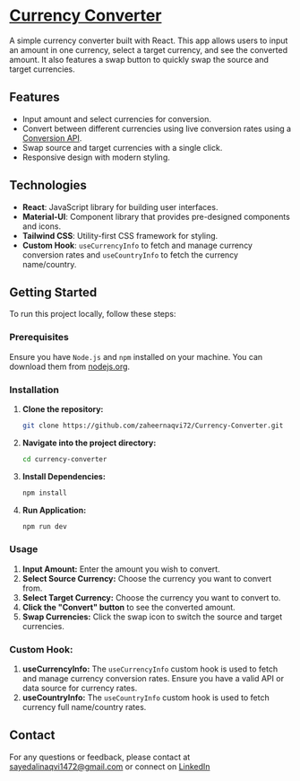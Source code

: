 # [Currency Converter](https://currency-converter-lyart-five.vercel.app/)

A simple currency converter built with React. This app allows users to input an amount in one currency, select a target currency, and see the converted amount. It also features a swap button to quickly swap the source and target currencies.

## Features

- Input amount and select currencies for conversion.
- Convert between different currencies using live conversion rates using a [Conversion API](https://github.com/fawazahmed0/exchange-api).
- Swap source and target currencies with a single click.
- Responsive design with modern styling.

## Technologies

- **React**: JavaScript library for building user interfaces.
- **Material-UI**: Component library that provides pre-designed components and icons.
- **Tailwind CSS**: Utility-first CSS framework for styling.
- **Custom Hook**: `useCurrencyInfo`  to fetch and manage currency conversion rates and `useCountryInfo` to fetch the currency name/country.

## Getting Started

To run this project locally, follow these steps:

### Prerequisites

Ensure you have `Node.js` and `npm` installed on your machine. You can download them from [nodejs.org](https://nodejs.org/).

### Installation

1. **Clone the repository:**

   ```bash
   git clone https://github.com/zaheernaqvi72/Currency-Converter.git
   ```
2. **Navigate into the project directory:**
    ```bash
    cd currency-converter
    ```
3. **Install Dependencies:**
    ```bash
    npm install
    ```
4. **Run Application:**
    ```bash
    npm run dev
    ```
### Usage

1. **Input Amount:** Enter the amount you wish to convert.
2. **Select Source Currency:** Choose the currency you want to convert from.
3. **Select Target Currency:** Choose the currency you want to convert to.
4. **Click the "Convert" button** to see the converted amount.
5. **Swap Currencies:** Click the swap icon to switch the source and target currencies.

### Custom Hook: 
1. **useCurrencyInfo:**
The `useCurrencyInfo` custom hook is used to fetch and manage currency conversion rates. Ensure you have a valid API or data source for currency rates.
2. **useCountryInfo:**
The `useCountryInfo` custom hook is used to fetch currency full name/country rates. 

## Contact
For any questions or feedback, please contact at sayedalinaqvi1472@gmail.com or connect on [LinkedIn](https://www.linkedin.com/in/sayed-zaheer-abass/)
